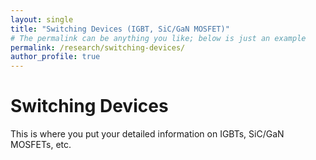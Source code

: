 ```yaml
---
layout: single
title: "Switching Devices (IGBT, SiC/GaN MOSFET)"
# The permalink can be anything you like; below is just an example
permalink: /research/switching-devices/
author_profile: true
---
```


# Switching Devices
This is where you put your detailed information on IGBTs, SiC/GaN MOSFETs, etc.

